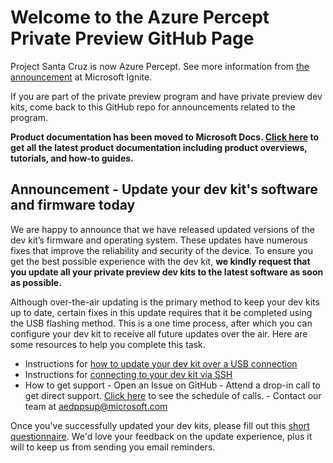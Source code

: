 # Welcome to the Azure Percept Private Preview GitHub Page

Project Santa Cruz is now Azure Percept. See more information from [the announcement](https://www.youtube.com/watch?v=yVbRY2SSPyY) at Microsoft Ignite.

If you are part of the private preview program and have private preview dev kits, come back to this GitHub repo for announcements related to the program.

**Product documentation has been moved to Microsoft Docs. [Click here](https://docs.microsoft.com/en-us/azure/azure-percept/) to get all the latest product documentation including product overviews, tutorials, and how-to guides.**

## Announcement - Update your dev kit's software and firmware today

We are happy to announce that we have released updated versions of the dev kit’s firmware and operating system. These updates have numerous fixes that improve the reliability and security of the device. To ensure you get the best possible experience with the dev kit, **we kindly request that you update all your private preview dev kits to the latest software as soon as possible.**

Although over-the-air updating is the primary method to keep your dev kits up to date, certain fixes in this update requires that it be completed using the USB flashing method. This is a one time process, after which you can configure your dev kit to receive all future updates over the air. Here are some resources to help you complete this task.
- Instructions for [how to update your dev kit over a USB connection](./update-your-devkit-today/private-preview-update-instructions.md)
- Instructions for [connecting to your dev kit via SSH](./update-your-devkit-today/how-to-ssh.md)
- How to get support
		- Open an Issue on GitHub
		- Attend a drop-in call to get direct support. [Click here](./update-your-devkit-today/support-sessions.md) to see the schedule of calls.
		- Contact our team at aedppsup@microsoft.com

Once you've successfully updated your dev kits, please fill out this [short questionnaire](https://aka.ms/apdkppucomplete). We'd love your feedback on the update experience, plus it will to keep us from sending you email reminders. 
